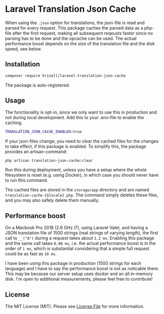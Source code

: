 # Laravel Translation Json Cache

When using the `.json` option for translations, the json-file is read and parsed for every request. This package caches the parsed data as a php-file after the first request, making all subsequent reqeusts faster since no parsing has to be done and the opcache can be used. The actual performance boost depends on the size of the translation file and the disk speed, see below.

## Installation
```bash
composer require krisell/laravel-translation-json-cache
```

The package is auto-registered.

## Usage
The functionality is opt-in, since we only want to use this in production and not during local development. Add this to your .env-file to enable the caching.
```bash
TRANSLATION_JSON_CACHE_ENABLED=true
```

If your json-files change, you need to clear the cached files for the changes to take effect, if this package is enabled. To simplify this, the package provides an artisan-command:

```
php artisan translation-json-cache:clear
```

Run this during deployment, unless you have a setup where the whole filesystem is reset (e.g. using Docker), in which case you should never have to run this command.

The cached files are stored in the `storage/app` directory and are named `translation-cache-{$locale}.php`. The command simply deletes these files, and you may also safely delete them manually.

## Performance boost
On a Macbook Pro 2018 (2.6 GHz i7), using Laravel Valet, and having a JSON translation file of 1500 strings (real strings of varying length), the first call to `__("A")` during a request takes about `1.2 ms`. Enabling this package and the same call takes `0.08 ms`, i.e. the actual performance boost is in the order of `1 ms`, which is substantial considering that a simple full request could be as fast as `10 ms`.

I have been using this package in production (1500 strings for each language) and I have to say the performance boost is not as noticable there. This may be because our server setup uses docker and an all in-memory disk. I'm open to additional measurements, please feel free to contribute!

## License

The MIT License (MIT). Please see [License File](LICENSE.md) for more information.
